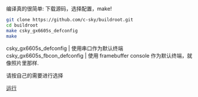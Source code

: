 编译真的很简单: 下载源码，选择配置，make!

```bash
git clone https://github.com/c-sky/buildroot.git
cd buildroot
make csky_gx6605s_defconfig
make
```

csky_gx6605s_defconfig | 使用串口作为默认终端
csky_gx6605s_fbcon_defconfig | 使用 framebuffer console 作为默认终端，就像照片里那样.

请按自己的需要进行选择

[运行](quick-run.md)
